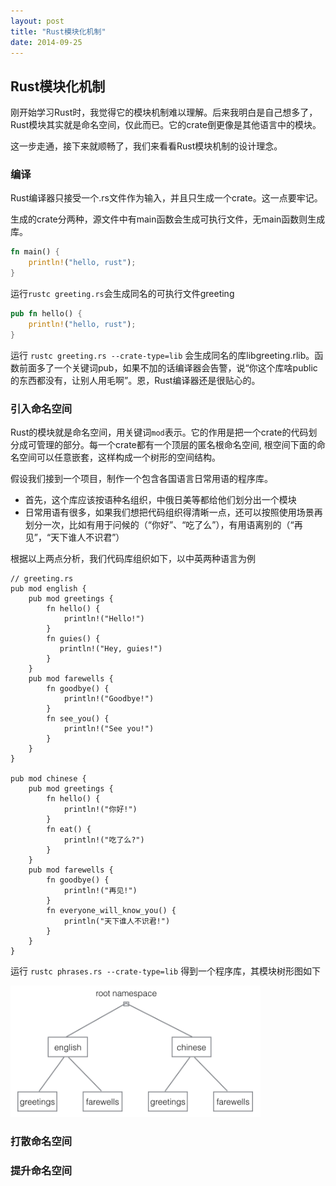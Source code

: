 ```yaml
---
layout: post
title: "Rust模块化机制"
date: 2014-09-25
---
```


## Rust模块化机制

刚开始学习Rust时，我觉得它的模块机制难以理解。后来我明白是自己想多了，Rust模块其实就是命名空间，仅此而已。它的crate倒更像是其他语言中的模块。

这一步走通，接下来就顺畅了，我们来看看Rust模块机制的设计理念。


### 编译
Rust编译器只接受一个.rs文件作为输入，并且只生成一个crate。这一点要牢记。

生成的crate分两种，源文件中有main函数会生成可执行文件，无main函数则生成库。

``` greeting.rs
fn main() {
    println!("hello, rust");
}
```
运行`rustc greeting.rs`会生成同名的可执行文件greeting

``` greeting.rs
pub fn hello() {
    println!("hello, rust");
}
```
运行 `rustc greeting.rs --crate-type=lib` 会生成同名的库libgreeting.rlib。函数前面多了一个关键词pub，如果不加的话编译器会告警，说“你这个库啥public的东西都没有，让别人用毛啊”。恩，Rust编译器还是很贴心的。

### 引入命名空间
Rust的模块就是命名空间，用关键词`mod`表示。它的作用是把一个crate的代码划分成可管理的部分。每一个crate都有一个顶层的匿名根命名空间, 根空间下面的命名空间可以任意嵌套，这样构成一个树形的空间结构。

假设我们接到一个项目，制作一个包含各国语言日常用语的程序库。

* 首先，这个库应该按语种名组织，中俄日美等都给他们划分出一个模块
* 日常用语有很多，如果我们想把代码组织得清晰一点，还可以按照使用场景再划分一次，比如有用于问候的（“你好”、“吃了么”），有用语离别的（“再见”，“天下谁人不识君”）

根据以上两点分析，我们代码库组织如下，以中英两种语言为例

```
// greeting.rs
pub mod english {
    pub mod greetings {
        fn hello() {
            println!("Hello!")
        }
        fn guies() {
           println!("Hey, guies!")
        }
    }
    pub mod farewells {
        fn goodbye() {
            println!("Goodbye!")
        }
        fn see_you() {
            println!("See you!")
        }
    }
}

pub mod chinese {
    pub mod greetings {
        fn hello() {
            println!("你好!")
        }
        fn eat() {
            println!("吃了么?")
        }
    }
    pub mod farewells {
        fn goodbye() {
            println!("再见!")
        }
        fn everyone_will_know_you() {
            println("天下谁人不识君!")
        }
    }
}

```

运行 `rustc phrases.rs --crate-type=lib` 得到一个程序库，其模块树形图如下

<img src="/images/rust-mod-tree.png" width="400px" height="210px"/>



### 打散命名空间

### 提升命名空间

